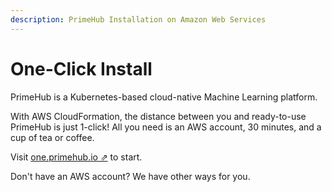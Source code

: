 ```yaml
---
description: PrimeHub Installation on Amazon Web Services
---
```


# One-Click Install

PrimeHub is a Kubernetes-based cloud-native Machine Learning platform.

With AWS CloudFormation, the distance between you and ready-to-use PrimeHub is just 1-click! All you need is an AWS account, 30 minutes, and a cup of tea or coffee.

Visit [one.primehub.io ⇗](https://one.primehub.io/) to start.

Don't have an AWS account? We have other ways for you.
